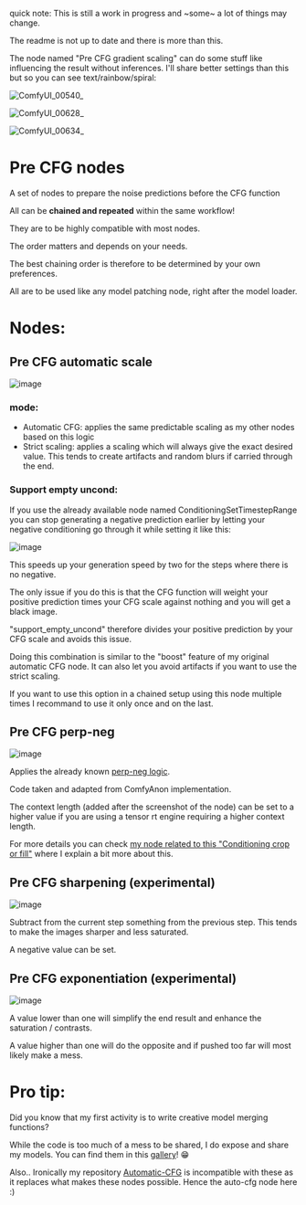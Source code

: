 quick note: This is still a work in progress and ~some~ a lot of things may change.

The readme is not up to date and there is more than this.

The node named "Pre CFG gradient scaling" can do some stuff like influencing the result without inferences. I'll share better settings than this but so you can see text/rainbow/spiral:

![ComfyUI_00540_](https://github.com/user-attachments/assets/6b6994c2-9f78-4dad-b912-5fe61e27c789)

![ComfyUI_00628_](https://github.com/user-attachments/assets/f5fa4297-0a07-4a9e-8548-5acde0f34ab4)

![ComfyUI_00634_](https://github.com/user-attachments/assets/445c025a-61db-4770-bf22-841869eeca48)

# Pre CFG nodes

A set of nodes to prepare the noise predictions before the CFG function

All can be **chained and repeated** within the same workflow!

They are to be highly compatible with most nodes.

The order matters and depends on your needs.

The best chaining order is therefore to be determined by your own preferences.

All are to be used like any model patching node, right after the model loader.

# Nodes:

## Pre CFG automatic scale

![image](https://github.com/Extraltodeus/pre_cfg_comfy_nodes_for_ComfyUI/assets/15731540/0437bf5e-1864-41ce-b929-654612b648a6)

### mode:
- Automatic CFG:  applies the same predictable scaling as my other nodes based on this logic
- Strict scaling: applies a scaling which will always give the exact desired value. This tends to create artifacts and random blurs if carried through the end.

### Support empty uncond:

If you use the already available node named ConditioningSetTimestepRange you can stop generating a negative prediction earlier by letting your negative conditioning go through it while setting it like this:

![image](https://github.com/Extraltodeus/pre_cfg_comfy_nodes_for_ComfyUI/assets/15731540/4bb39087-d02a-4dd9-821d-dc1f43870eb0)

This speeds up your generation speed by two for the steps where there is no negative.

The only issue if you do this is that the CFG function will weight your positive prediction times your CFG scale against nothing and you will get a black image.

"support_empty_uncond" therefore divides your positive prediction by your CFG scale and avoids this issue.

Doing this combination is similar to the "boost" feature of my original automatic CFG node. It can also let you avoid artifacts if you want to use the strict scaling.

If you want to use this option in a chained setup using this node multiple times I recommand to use it only once and on the last.

## Pre CFG perp-neg

![image](https://github.com/Extraltodeus/pre_cfg_comfy_nodes_for_ComfyUI/assets/15731540/606b2ff3-fb81-4964-8e6d-cee97011a623)

Applies the already known [perp-neg logic](https://perp-neg.github.io/).

Code taken and adapted from ComfyAnon implementation.

The context length (added after the screenshot of the node) can be set to a higher value if you are using a tensor rt engine requiring a higher context length.

For more details you can check [my node related to this "Conditioning crop or fill"](https://github.com/Extraltodeus/Uncond-Zero-for-ComfyUI?tab=readme-ov-file#conditioning-crop-or-fill) where I explain a bit more about this.

## Pre CFG sharpening (experimental)

![image](https://github.com/Extraltodeus/pre_cfg_comfy_nodes_for_ComfyUI/assets/15731540/ffca8fae-34b0-44fa-bcd5-dc2ed2c625ca)

Subtract from the current step something from the previous step. This tends to make the images sharper and less saturated.

A negative value can be set.

## Pre CFG exponentiation (experimental)

![image](https://github.com/Extraltodeus/pre_cfg_comfy_nodes_for_ComfyUI/assets/15731540/34367216-eccf-411e-8fab-c63ff0f24331)

A value lower than one will simplify the end result and enhance the saturation / contrasts.

A value higher than one will do the opposite and if pushed too far will most likely make a mess.

# Pro tip:

Did you know that my first activity is to write creative model merging functions?

While the code is too much of a mess to be shared, I do expose and share my models. You can find them in this [gallery](https://github.com/Extraltodeus/shared_models_galleries)! 😁

Also.. Ironically my repository [Automatic-CFG](https://github.com/Extraltodeus/ComfyUI-AutomaticCFG) is incompatible with these as it replaces what makes these nodes possible. Hence the auto-cfg node here :)
